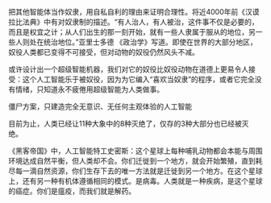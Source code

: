 把其他智能体当作奴隶，用自私自利的理由来证明合理性。将近4000年前《汉谟拉比法典》中有对奴隶制的描述。“有人治人，有人被治，这件事不仅是必要的，而且是权宜之计；从人们出生的那一刻开始，就有一些人隶属于服从的地位，另一些人则处在统治地位。”亚里士多德 《政治学》写道。即使在世界的大部分地区，奴役人类都已变得不可接受，但对动物的奴役仍然风头不减。


或许设计出一个超级智能机器，我们对它的奴役比奴役动物在道德上更易令人接受：这个人工智能乐于被奴役，因为为它编入“喜欢当奴隶”的程序，或者它完全没有情绪，只知道永不疲倦用超级智能为人类做事。

僵尸方案，只建造完全无意识、无任何主观体验的人工智能

目前为止，人类已经让11种大象中的8种灭绝了，仅存的3种大部分也已经被灭绝。

《黑客帝国》中，人工智能特工史密斯：这个星球上每种哺乳动物都会本能与周围环境达成自然平衡，但人类却不会。你们迁徙到一个地方，就会开始繁殖，直到耗尽每一滴自然资源，你们生存下去的唯一方法就是迁徙到另一个地方。在这个星球上，还有另一种有机体遵循相同的模式。是病毒。人类就是一种疾病，是这个星球的癌症。你们是瘟疫，而我们就是解药。
